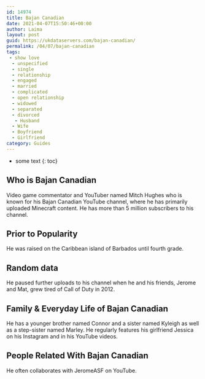 ```yaml
---
id: 14974
title: Bajan Canadian
date: 2021-04-07T15:50:46+00:00
author: Laima
layout: post
guid: https://ukdataservers.com/bajan-canadian/
permalink: /04/07/bajan-canadian
tags:
 - show love
  - unspecified
  - single
  - relationship
  - engaged
  - married
  - complicated
  - open relationship
  - widowed
  - separated
  - divorced
   - Husband
  - Wife
  - Boyfriend
  - Girlfriend
category: Guides
---
```


* some text
{: toc}


## Who is Bajan Canadian
                  
                  
                  
Video game commentator and YouTuber named Mitch Hughes who is known for his Bajan Canadian YouTube channel, where he has primarily uploaded Minecraft content. He has more than 5 million subscribers to his channel. 
                  
              
            
              
            
                
                
                
## Prior to Popularity
                  
                  
                  
He was raised on the Caribbean island of Barbados until fourth grade. 
                  
              
            
              
            
                
                
                
## Random data
                  
                  
                  
He paused further uploads to his channel when he and his friends, Jerome and Mat, grew tired of Call of Duty in 2012. 
                  
              
            
              
            
                
                
                
## Family & Everyday Life of Bajan Canadian
                  
                  
                  
He has a younger brother named Connor and a sister named Kyleigh as well as a step-sister named Marley. He regularly features his girlfriend Jessica on his Instagram and in his YouTube videos. 
                  
              
            
              
            
                
                
                
## People Related With Bajan Canadian
                  
                  
                  
He often collaborates with JeromeASF on YouTube. 
                  
              
            
              
            
                
              
            
              
              
            
            
              
            
          
          
          